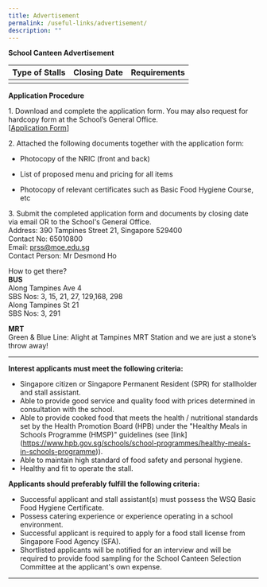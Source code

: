 ```yaml
---
title: Advertisement
permalink: /useful-links/advertisement/
description: ""
---
```

**School Canteen Advertisement**



| Type of Stalls | Closing Date | Requirements|
| -------- | -------- | -------- |
|    |    |    |

**Application Procedure**

1\. Download and complete the application form. You may also request for hardcopy form at the School’s General Office.  
 \[[Application Form](/files/application%20for%20school%20canteen%20stall.pdf)]
 

2\. Attached the following documents together with the application form:

* Photocopy of the NRIC (front and back)

*  List of proposed menu and pricing for all items

* Photocopy of relevant certificates such as Basic Food Hygiene Course, etc

3\. Submit the completed application form and documents by closing date via email OR to the School's General Office.  
Address: 390 Tampines Street 21, Singapore 529400   
Contact No: 65010800  
Email: [prss@moe.edu.sg](mailto:prss@moe.edu.sg)  
Contact Person: Mr Desmond Ho 

How to get there?  
**BUS**  
Along Tampines Ave 4  
SBS Nos: 3, 15, 21, 27, 129,168, 298  
Along Tampines St 21  
SBS Nos: 3, 291

**MRT**  
Green & Blue Line: Alight at Tampines MRT Station and we are just a stone’s throw away!
* * *

**Interest applicants must meet the following criteria:**

* Singapore citizen or Singapore Permanent Resident (SPR) for stallholder and stall assistant.  
* Able to provide good service and quality food with prices determined in consultation with the school.  
* Able to provide cooked food that meets the health / nutritional standards set by the Health Promotion Board (HPB) under the "Healthy Meals in Schools Programme (HMSP)" guidelines (see \[link\](https://www.hpb.gov.sg/schools/school-programmes/healthy-meals-in-schools-programme)).  
* Able to maintain high standard of food safety and personal hygiene.  
* Healthy and fit to operate the stall.  

**Applicants should preferably fulfill the following criteria:**  

* Successful applicant and stall assistant(s) must possess the WSQ Basic Food Hygiene Certificate.  
* Possess catering experience or experience operating in a school environment.  
* Successful applicant is required to apply for a food stall license from Singapore Food Agency (SFA).  
* Shortlisted applicants will be notified for an interview and will be required to provide food sampling for the School Canteen Selection Committee at the applicant's own expense.
* * *
